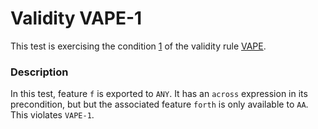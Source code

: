 # Validity VAPE-1

This test is exercising the condition [1](..) of the validity rule [VAPE](../../vape).

### Description

In this test, feature `f` is exported to `ANY`. It has an `across` expression in its precondition, but but the associated feature `forth` is only available to `AA`. This violates `VAPE-1`.
